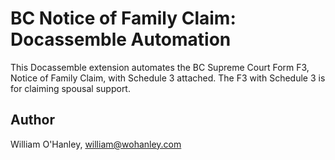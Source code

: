 # BC Notice of Family Claim: Docassemble Automation

This Docassemble extension automates the BC Supreme Court Form F3, Notice of Family Claim, with Schedule 3 attached. The F3 with Schedule 3 is for claiming spousal support.

## Author

William O'Hanley, william@wohanley.com
